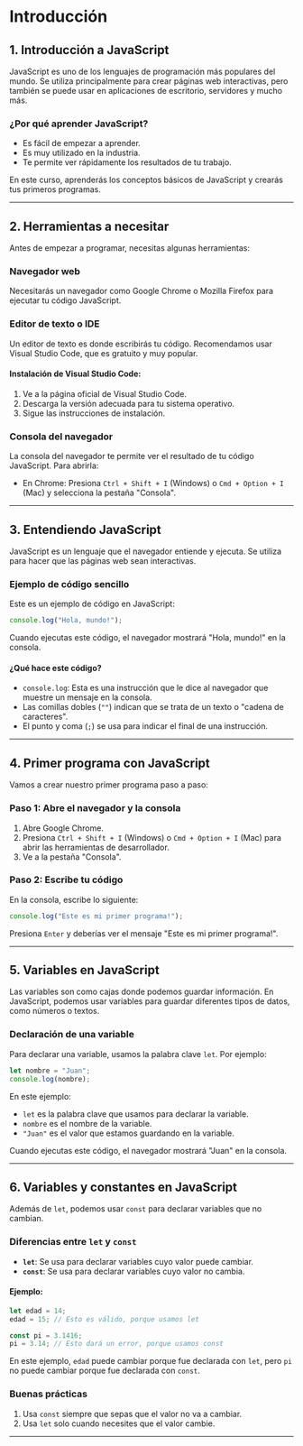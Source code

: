 
# Introducción

## 1. Introducción a JavaScript
JavaScript es uno de los lenguajes de programación más populares del mundo. Se utiliza principalmente para crear páginas web interactivas, pero también se puede usar en aplicaciones de escritorio, servidores y mucho más.

### ¿Por qué aprender JavaScript?
- Es fácil de empezar a aprender.
- Es muy utilizado en la industria.
- Te permite ver rápidamente los resultados de tu trabajo.

En este curso, aprenderás los conceptos básicos de JavaScript y crearás tus primeros programas.

---

## 2. Herramientas a necesitar
Antes de empezar a programar, necesitas algunas herramientas:

### Navegador web
Necesitarás un navegador como Google Chrome o Mozilla Firefox para ejecutar tu código JavaScript.

### Editor de texto o IDE
Un editor de texto es donde escribirás tu código. Recomendamos usar Visual Studio Code, que es gratuito y muy popular.

#### Instalación de Visual Studio Code:
1. Ve a la página oficial de Visual Studio Code.
2. Descarga la versión adecuada para tu sistema operativo.
3. Sigue las instrucciones de instalación.

### Consola del navegador
La consola del navegador te permite ver el resultado de tu código JavaScript. Para abrirla:
- En Chrome: Presiona `Ctrl + Shift + I` (Windows) o `Cmd + Option + I` (Mac) y selecciona la pestaña "Consola".

---

## 3. Entendiendo JavaScript
JavaScript es un lenguaje que el navegador entiende y ejecuta. Se utiliza para hacer que las páginas web sean interactivas.

### Ejemplo de código sencillo
Este es un ejemplo de código en JavaScript:
```javascript
console.log("Hola, mundo!");
```
Cuando ejecutas este código, el navegador mostrará "Hola, mundo!" en la consola.

#### ¿Qué hace este código?
- `console.log`: Esta es una instrucción que le dice al navegador que muestre un mensaje en la consola.
- Las comillas dobles (`""`) indican que se trata de un texto o "cadena de caracteres".
- El punto y coma (`;`) se usa para indicar el final de una instrucción.

---

## 4. Primer programa con JavaScript
Vamos a crear nuestro primer programa paso a paso:

### Paso 1: Abre el navegador y la consola
1. Abre Google Chrome.
2. Presiona `Ctrl + Shift + I` (Windows) o `Cmd + Option + I` (Mac) para abrir las herramientas de desarrollador.
3. Ve a la pestaña "Consola".

### Paso 2: Escribe tu código
En la consola, escribe lo siguiente:
```javascript
console.log("Este es mi primer programa!");
```
Presiona `Enter` y deberías ver el mensaje "Este es mi primer programa!".

---

## 5. Variables en JavaScript
Las variables son como cajas donde podemos guardar información. En JavaScript, podemos usar variables para guardar diferentes tipos de datos, como números o textos.

### Declaración de una variable
Para declarar una variable, usamos la palabra clave `let`. Por ejemplo:
```javascript
let nombre = "Juan";
console.log(nombre);
```
En este ejemplo:
- `let` es la palabra clave que usamos para declarar la variable.
- `nombre` es el nombre de la variable.
- `"Juan"` es el valor que estamos guardando en la variable.

Cuando ejecutas este código, el navegador mostrará "Juan" en la consola.

---

## 6. Variables y constantes en JavaScript
Además de `let`, podemos usar `const` para declarar variables que no cambian.

### Diferencias entre `let` y `const`
- **`let`**: Se usa para declarar variables cuyo valor puede cambiar.
- **`const`**: Se usa para declarar variables cuyo valor no cambia.

#### Ejemplo:
```javascript
let edad = 14;
edad = 15; // Esto es válido, porque usamos let

const pi = 3.1416;
pi = 3.14; // Esto dará un error, porque usamos const
```
En este ejemplo, `edad` puede cambiar porque fue declarada con `let`, pero `pi` no puede cambiar porque fue declarada con `const`.

### Buenas prácticas
1. Usa `const` siempre que sepas que el valor no va a cambiar.
2. Usa `let` solo cuando necesites que el valor cambie.

---
